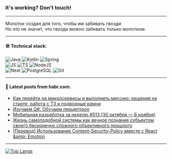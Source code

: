 ### It's working? Don't touch!

---
Молоток создан для того, чтобы им забивать гвозди. <br>
Но это не значит, что гвозди можно забивать только молотком.

---

#### 🛠️ Technical stack:

![Java](https://img.shields.io/badge/Java-informational?logo=Oracle&style=flat&logoColor=white&color=FF4500)
![Kotlin](https://img.shields.io/badge/Kotlin-informational?logo=Kotlin&style=flat&logoColor=white&color=774D97)
![Spring](https://img.shields.io/badge/SpringBoot-informational?logo=SpringBoot&style=flat&logoColor=white&color=6DB33F) <br>
![JS](https://img.shields.io/badge/JS-informational?logo=javaScript&style=flat&logoColor=black&color=F7Df1E)
![TS](https://img.shields.io/badge/TypeScript-informational?logo=typeScript&style=flat&logoColor=black&color=0667A8)
![NodeJS](https://img.shields.io/badge/NodeJS-informational?logo=node.js&style=flat&logoColor=white&color=70A760) <br>
![Nest](https://img.shields.io/badge/NestJS-informational?logo=NestJS&style=flat&logoColor=white&color=E0234E)
![PostgreSQL](https://img.shields.io/badge/PostgreSQL-informational?logo=PostgreSQL&style=flat&logoColor=white&color=DAA520)
![Git](https://img.shields.io/badge/Git-informational?logo=git&style=flat&logoColor=white&color=778899)

___

#### 💬 Latest posts from habr.com:

<!-- BLOG-POST-LIST:START -->
- [Как перейти на микросервисы и выполнить миссию: решения на старте, работа с ТЗ и подводные камни](https://habr.com/ru/companies/simbirsoft/articles/771718/?utm_source=habrahabr&utm_medium=rss&utm_campaign=771718)
- [Изучаем Q#. Обучаем перцептрон](https://habr.com/ru/articles/772172/?utm_source=habrahabr&utm_medium=rss&utm_campaign=772172)
- [Мобильная разработка за неделю #513 &lpar;30 октября — 6 ноября&rpar;](https://habr.com/ru/companies/productivity_inside/articles/772170/?utm_source=habrahabr&utm_medium=rss&utm_campaign=772170)
- [Жизнь самоподобной системы как вечное познание субъектом своего бесконечно сложного объективного прошлого](https://habr.com/ru/articles/772138/?utm_source=habrahabr&utm_medium=rss&utm_campaign=772138)
- [[Перевод] Использование Content-Security-Policy вместе с React &amp;amp; Emotion](https://habr.com/ru/articles/772100/?utm_source=habrahabr&utm_medium=rss&utm_campaign=772100)
<!-- BLOG-POST-LIST:END -->

---
[![Top Langs](https://github-readme-stats-git-master-advtsetting-gmailcom.vercel.app/api/top-langs/?username=zloylis&langs_count=10&hide_title=false&title_color=e6edf3&size_weight=0.5&count_weight=0.5&layout=compact&hide_border=true&theme=dracula)](https://github.com/zloylis)

<!-- ![GitHub stats](https://github-readme-stats-git-master-advtsetting-gmailcom.vercel.app/api?username=zloylis&show_icons=true&hide_border=true&theme=dracula&hide_title=true&include_all_commits=true&count_private=true&hide=contribs&hide_rank=true) -->
